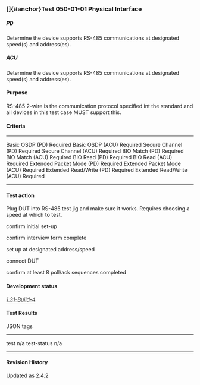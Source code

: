 ### []{#anchor}Test 050-01-01 Physical Interface

##### PD

Determine the device supports RS-485 communications at designated
speed(s) and address(es).

##### ACU

Determine the device supports RS-485 communications at designated
speed(s) and address(es).

#### Purpose

RS-485 2-wire is the communication protocol specified int the standard
and all devices in this test case MUST support this.

#### Criteria

  ---------------------------- ----------
  Basic OSDP (PD)              Required
  Basic OSDP (ACU)             Required
  Secure Channel (PD)          Required
  Secure Channel (ACU)         Required
  BIO Match (PD)               Required
  BIO Match (ACU)              Required
  BIO Read (PD)                Required
  BIO Read (ACU)               Required
  Extended Packet Mode (PD)    Required
  Extended Packet Mode (ACU)   Required
  Extended Read/Write (PD)     Required
  Extended Read/Write (ACU)    Required
  ---------------------------- ----------

#### Test action

Plug DUT into RS-485 test jig and make sure it works. Requires choosing
a speed at which to test.

confirm initial set-up

confirm interview form complete

set up at designated address/speed

connect DUT

confirm at least 8 poll/ack sequences completed

#### Development status

[*1.31-Build-4*](https://github.com/Security-Industry-Association/libosdp-conformance/releases/tag/1.31-4)

#### Test Results

JSON tags

  ------------- -----
  test          n/a
  test-status   n/a
  ------------- -----

#### Revision History

Updated as 2.4.2
